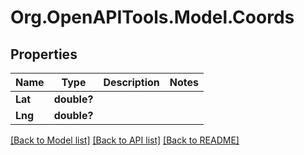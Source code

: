 # Org.OpenAPITools.Model.Coords

## Properties

Name | Type | Description | Notes
------------ | ------------- | ------------- | -------------
**Lat** | **double?** |  | 
**Lng** | **double?** |  | 

[[Back to Model list]](../README.md#documentation-for-models) [[Back to API list]](../README.md#documentation-for-api-endpoints) [[Back to README]](../README.md)

